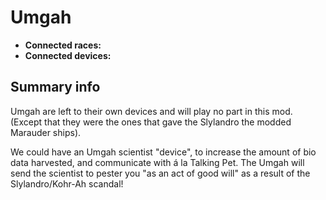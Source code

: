 # Umgah #

  * **Connected races:**
  * **Connected devices:**

## Summary info ##

Umgah are left to their own devices and will play no part in this mod. (Except that they were the ones that gave the Slylandro the modded Marauder ships).

We could have an Umgah scientist "device", to increase the amount of bio data harvested, and communicate with á la Talking Pet. The Umgah will send the scientist to pester you "as an act of good will" as a result of the Slylandro/Kohr-Ah scandal!
